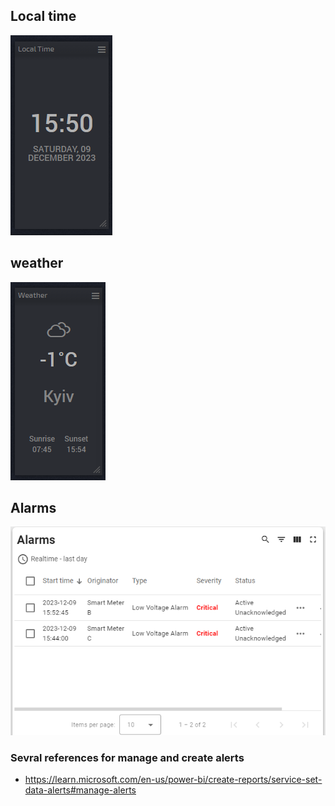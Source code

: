 
## Local time

![Alt text](image.png)

## weather

![Alt text](image-1.png)

## Alarms

![Alt text](image-2.png)

### Sevral references for manage and create alerts

- https://learn.microsoft.com/en-us/power-bi/create-reports/service-set-data-alerts#manage-alerts  
